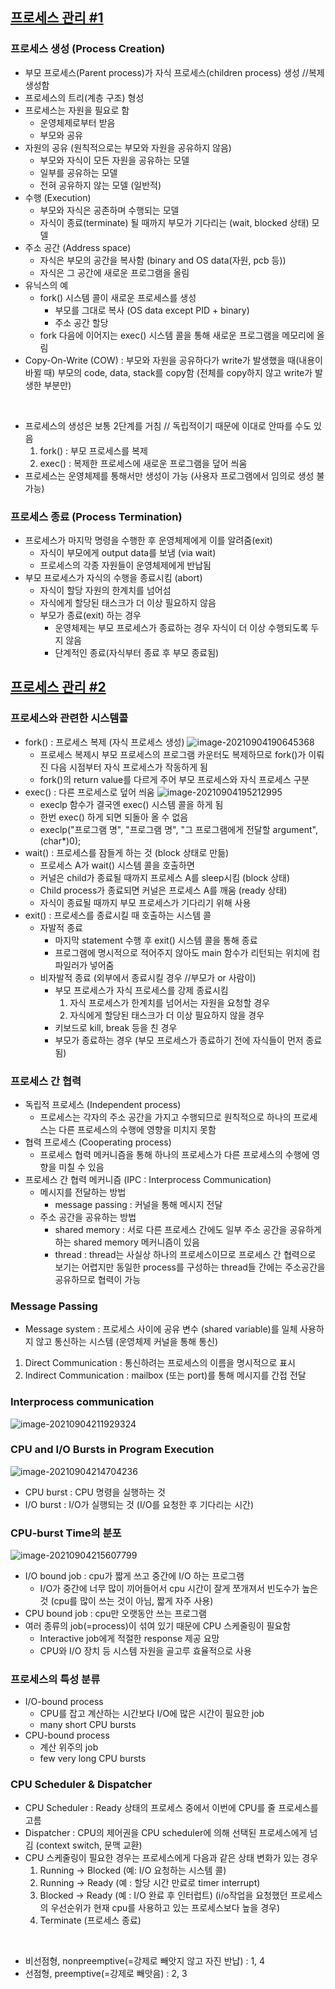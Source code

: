 ## [프로세스 관리 #1](https://core.ewha.ac.kr/publicview/C0101020140321144554159683?vmode=f)

### 프로세스 생성 (Process Creation)

- 부모 프로세스(Parent process)가 자식 프로세스(children process) 생성 //복제 생성함
- 프로세스의 트리(계층 구조) 형성
- 프로세스는 자원을 필요로 함
  - 운영체제로부터 받음
  - 부모와 공유
- 자원의 공유 (원칙적으로는 부모와 자원을 공유하지 않음)
  - 부모와 자식이 모든 자원을 공유하는 모델
  - 일부를 공유하는 모델
  - 전혀 공유하지 않는 모델 (일반적)
- 수행 (Execution)
  - 부모와 자식은 공존하며 수행되는 모델
  - 자식이 종료(terminate) 될 때까지 부모가 기다리는 (wait, blocked 상태) 모델
- 주소 공간 (Address space)
  - 자식은 부모의 공간을 복사함 (binary and OS data(자원, pcb 등))
  - 자식은 그 공간에 새로운 프로그램을 올림
- 유닉스의 예
  - fork() 시스템 콜이 새로운 프로세스를 생성
    - 부모를 그대로 복사 (OS data except PID + binary)
    - 주소 공간 할당
  - fork 다음에 이어지는 exec() 시스템 콜을 통해 새로운 프로그램을 메모리에 올림
- Copy-On-Write (COW) : 부모와 자원을 공유하다가 write가 발생했을 때(내용이 바뀔 때) 부모의 code, data, stack를 copy함 (전체를 copy하지 않고 write가 발생한 부분만)
<br>

- 프로세스의 생성은 보통 2단계를 거침 // 독립적이기 때문에 이대로 안따를 수도 있음
  1. fork() : 부모 프로세스를 복제
  2. exec() : 복제한 프로세스에 새로운 프로그램을 덮어 씌움
- 프로세스는 운영체제를 통해서만 생성이 가능 (사용자 프로그램에서 임의로 생성 불가능)


### 프로세스 종료 (Process Termination)

- 프로세스가 마지막 명령을 수행한 후 운영체제에게 이를 알려줌(exit)
  - 자식이 부모에게 output data를 보냄 (via wait)
  - 프로세스의 각종 자원들이 운영체제에게 반납됨
- 부모 프로세스가 자식의 수행을 종료시킴 (abort)
  - 자식이 할당 자원의 한계치를 넘어섬
  - 자식에게 할당된 태스크가 더 이상 필요하지 않음
  - 부모가 종료(exit) 하는 경우
    - 운영체제는 부모 프로세스가 종료하는 경우 자식이 더 이상 수행되도록 두지 않음
    - 단계적인 종료(자식부터 종료 후 부모 종료됨)
## [프로세스 관리 #2](https://core.ewha.ac.kr/publicview/C0101020140325134428879622?vmode=f)

### 프로세스와 관련한 시스템콜

- fork() : 프로세스 복제 (자식 프로세스 생성)
  ![image-20210904190645368](/uploads/eadd80616ef2a0e934cf89c81bdd2714/image-20210904190645368.png)
  - 프로세스 복제시 부모 프로세스의 프로그램 카운터도 복제하므로 fork()가 이뤄진 다음 시점부터 자식 프로세스가 작동하게 됨
  - fork()의 return value를 다르게 주어 부모 프로세스와 자식 프로세스 구분
- exec() : 다른 프로세스로 덮어 씌움
  ![image-20210904195212995](/uploads/1ccb958780f2bbc54b60e3e82f73bb75/image-20210904195212995.png)
  - execlp 함수가 결국엔 exec() 시스템 콜을 하게 됨
  - 한번 exec() 하게 되면 되돌아 올 수 없음
  - execlp("프로그램 명", "프로그램 명", "그 프로그램에게 전달할 argument", (char*)0);
- wait() : 프로세스를 잠들게 하는 것 (block 상태로 만듦)
  - 프로세스 A가 wait() 시스템 콜을 호출하면
  - 커널은 child가 종료될 때까지 프로세스 A를 sleep시킴 (block 상태)
  - Child process가 종료되면 커널은 프로세스 A를 깨움 (ready 상태)
  - 자식이 종료될 때까지 부모 프로세스가 기다리기 위해 사용
- exit() : 프로세스를 종료시킬 때 호출하는 시스템 콜
  - 자발적 종료
    - 마지막 statement 수행 후 exit() 시스템 콜을 통해 종료
    - 프로그램에 명시적으로 적어주지 않아도 main 함수가 리턴되는 위치에 컴파일러가 넣어줌
  - 비자발적 종료 (외부에서 종료시킬 경우 //부모가 or 사람이)
    - 부모 프로세스가 자식 프로세스를 강제 종료시킴
      1. 자식 프로세스가 한계치를 넘어서는 자원을 요청할 경우
      2. 자식에게 할당된 태스크가 더 이상 필요하지 않을 경우
    - 키보드로 kill, break 등을 친 경우
    - 부모가 종료하는 경우 (부모 프로세스가 종료하기 전에 자식들이 먼저 종료됨)

### 프로세스 간 협력
- 독립적 프로세스 (Independent process)
  - 프로세스는 각자의 주소 공간을 가지고 수행되므로 원칙적으로 하나의 프로세스는 다른 프로세스의 수행에 영향을 미치지 못함
- 협력 프로세스 (Cooperating process)
  - 프로세스 협력 메커니즘을 통해 하나의 프로세스가 다른 프로세스의 수행에 영향을 미칠 수 있음
- 프로세스 간 협력 메커니즘 (IPC : Interprocess Communication)
  - 메시지를 전달하는 방법
    - message passing : 커널을 통해 메시지 전달
  - 주소 공간을 공유하는 방법
    - shared memory : 서로 다른 프로세스 간에도 일부 주소 공간을 공유하게 하는 shared memory 메커니즘이 있음
    - thread : thread는 사실상 하나의 프로세스이므로 프로세스 간 협력으로 보기는 어렵지만 동일한 process를 구성하는 thread들 간에는 주소공간을 공유하므로 협력이 가능

### Message Passing
- Message system : 프로세스 사이에 공유 변수 (shared variable)를 일체 사용하지 않고 통신하는 시스템 (운영체제 커널을 통해 통신)

1. Direct Communication : 통신하려는 프로세스의 이름을 명시적으로 표시
2. Indirect Communication : mailbox (또는 port)를 통해 메시지를 간접 전달

### Interprocess communication
![image-20210904211929324](/uploads/11290ad9029edc769039616a20e3768a/image-20210904211929324.png)

### CPU and I/O Bursts in Program Execution
![image-20210904214704236](/uploads/0733bdec24819322e6d33f5ac1fc4119/image-20210904214704236.png)
- CPU burst : CPU 명령을 실행하는 것
- I/O burst : I/O가 실행되는 것 (I/O를 요청한 후 기다리는 시간)

### CPU-burst Time의 분포
![image-20210904215607799](/uploads/fe271e16a0fdddbc864f9c96dcde68f8/image-20210904215607799.png)
- I/O bound job : cpu가 짧게 쓰고 중간에 I/O 하는 프로그램
  - I/O가 중간에 너무 많이 끼어들어서 cpu 시간이 잘게 쪼개져서 빈도수가 높은 것 (cpu를 많이 쓰는 것이 아님, 짧게 자주 사용)
- CPU bound job : cpu만 오랫동안 쓰는 프로그램
- 여러 종류의 job(=process)이 섞여 있기 때문에 CPU 스케줄링이 필요함
  - Interactive job에게 적절한 response 제공 요망
  - CPU와 I/O 장치 등 시스템 자원을 골고루 효율적으로 사용

### 프로세스의 특성 분류
- I/O-bound process
  - CPU를 잡고 계산하는 시간보다 I/O에 많은 시간이 필요한 job
  - many short CPU bursts
- CPU-bound process
  - 계산 위주의 job
  - few very long CPU bursts

### CPU Scheduler & Dispatcher
- CPU Scheduler : Ready 상태의 프로세스 중에서 이번에 CPU를 줄 프로세스를 고름
- Dispatcher : CPU의 제어권을 CPU scheduler에 의해 선택된 프로세스에게 넘김 (context switch, 문맥 교환)
- CPU 스케줄링이 필요한 경우는 프로세스에게 다음과 같은 상태 변화가 있는 경우
  1. Running → Blocked (예: I/O 요청하는 시스템 콜)
  2. Running → Ready (예 : 할당 시간 만료로 timer interrupt)
  3. Blocked → Ready (예 : I/O 완료 후 인터럽트) 
     (i/o작업을 요청했던 프로세스의 우선순위가 현재 cpu를 사용하고 있는 프로세스보다 높을 경우)
  4. Terminate (프로세스 종료)
<br>

- 비선점형, nonpreemptive(=강제로 빼앗지 않고 자진 반납) : 1, 4
- 선점형, preemptive(=강제로 빼앗음) : 2, 3 
